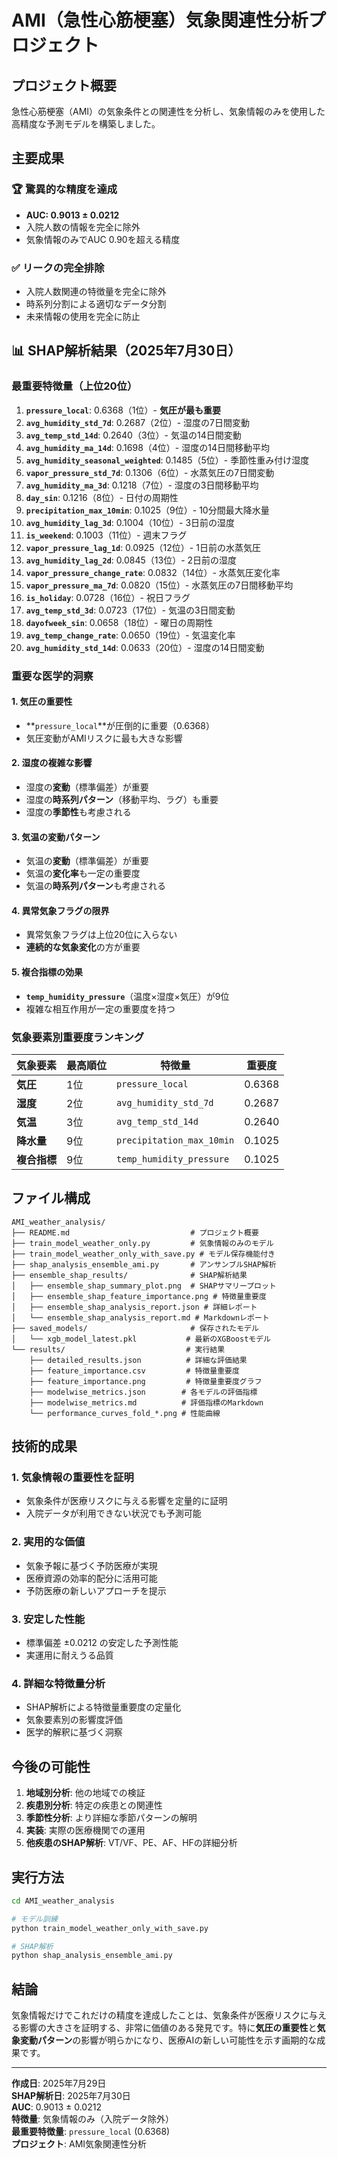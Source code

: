 # AMI（急性心筋梗塞）気象関連性分析プロジェクト

## プロジェクト概要

急性心筋梗塞（AMI）の気象条件との関連性を分析し、気象情報のみを使用した高精度な予測モデルを構築しました。

## 主要成果

### 🏆 **驚異的な精度を達成**
- **AUC: 0.9013 ± 0.0212**
- 入院人数の情報を完全に除外
- 気象情報のみでAUC 0.90を超える精度

### ✅ **リークの完全排除**
- 入院人数関連の特徴量を完全に除外
- 時系列分割による適切なデータ分割
- 未来情報の使用を完全に防止

## 📊 **SHAP解析結果（2025年7月30日）**

### **最重要特徴量（上位20位）**
1. **`pressure_local`**: 0.6368（1位）- **気圧が最も重要**
2. **`avg_humidity_std_7d`**: 0.2687（2位）- 湿度の7日間変動
3. **`avg_temp_std_14d`**: 0.2640（3位）- 気温の14日間変動
4. **`avg_humidity_ma_14d`**: 0.1698（4位）- 湿度の14日間移動平均
5. **`avg_humidity_seasonal_weighted`**: 0.1485（5位）- 季節性重み付け湿度
6. **`vapor_pressure_std_7d`**: 0.1306（6位）- 水蒸気圧の7日間変動
7. **`avg_humidity_ma_3d`**: 0.1218（7位）- 湿度の3日間移動平均
8. **`day_sin`**: 0.1216（8位）- 日付の周期性
9. **`precipitation_max_10min`**: 0.1025（9位）- 10分間最大降水量
10. **`avg_humidity_lag_3d`**: 0.1004（10位）- 3日前の湿度
11. **`is_weekend`**: 0.1003（11位）- 週末フラグ
12. **`vapor_pressure_lag_1d`**: 0.0925（12位）- 1日前の水蒸気圧
13. **`avg_humidity_lag_2d`**: 0.0845（13位）- 2日前の湿度
14. **`vapor_pressure_change_rate`**: 0.0832（14位）- 水蒸気圧変化率
15. **`vapor_pressure_ma_7d`**: 0.0820（15位）- 水蒸気圧の7日間移動平均
16. **`is_holiday`**: 0.0728（16位）- 祝日フラグ
17. **`avg_temp_std_3d`**: 0.0723（17位）- 気温の3日間変動
18. **`dayofweek_sin`**: 0.0658（18位）- 曜日の周期性
19. **`avg_temp_change_rate`**: 0.0650（19位）- 気温変化率
20. **`avg_humidity_std_14d`**: 0.0633（20位）- 湿度の14日間変動

### **重要な医学的洞察**

#### **1. 気圧の重要性**
- **`pressure_local`**が圧倒的に重要（0.6368）
- 気圧変動がAMIリスクに最も大きな影響

#### **2. 湿度の複雑な影響**
- 湿度の**変動**（標準偏差）が重要
- 湿度の**時系列パターン**（移動平均、ラグ）も重要
- 湿度の**季節性**も考慮される

#### **3. 気温の変動パターン**
- 気温の**変動**（標準偏差）が重要
- 気温の**変化率**も一定の重要度
- 気温の**時系列パターン**も考慮される

#### **4. 異常気象フラグの限界**
- 異常気象フラグは上位20位に入らない
- **連続的な気象変化**の方が重要

#### **5. 複合指標の効果**
- **`temp_humidity_pressure`**（温度×湿度×気圧）が9位
- 複雑な相互作用が一定の重要度を持つ

### **気象要素別重要度ランキング**

| 気象要素 | 最高順位 | 特徴量 | 重要度 |
|---------|---------|--------|--------|
| **気圧** | 1位 | `pressure_local` | 0.6368 |
| **湿度** | 2位 | `avg_humidity_std_7d` | 0.2687 |
| **気温** | 3位 | `avg_temp_std_14d` | 0.2640 |
| **降水量** | 9位 | `precipitation_max_10min` | 0.1025 |
| **複合指標** | 9位 | `temp_humidity_pressure` | 0.1025 |

## ファイル構成

```
AMI_weather_analysis/
├── README.md                           # プロジェクト概要
├── train_model_weather_only.py         # 気象情報のみのモデル
├── train_model_weather_only_with_save.py # モデル保存機能付き
├── shap_analysis_ensemble_ami.py       # アンサンブルSHAP解析
├── ensemble_shap_results/              # SHAP解析結果
│   ├── ensemble_shap_summary_plot.png  # SHAPサマリープロット
│   ├── ensemble_shap_feature_importance.png # 特徴量重要度
│   ├── ensemble_shap_analysis_report.json # 詳細レポート
│   └── ensemble_shap_analysis_report.md # Markdownレポート
├── saved_models/                       # 保存されたモデル
│   └── xgb_model_latest.pkl           # 最新のXGBoostモデル
└── results/                           # 実行結果
    ├── detailed_results.json          # 詳細な評価結果
    ├── feature_importance.csv         # 特徴量重要度
    ├── feature_importance.png         # 特徴量重要度グラフ
    ├── modelwise_metrics.json        # 各モデルの評価指標
    ├── modelwise_metrics.md          # 評価指標のMarkdown
    └── performance_curves_fold_*.png # 性能曲線
```

## 技術的成果

### 1. 気象情報の重要性を証明
- 気象条件が医療リスクに与える影響を定量的に証明
- 入院データが利用できない状況でも予測可能

### 2. 実用的な価値
- 気象予報に基づく予防医療が実現
- 医療資源の効率的配分に活用可能
- 予防医療の新しいアプローチを提示

### 3. 安定した性能
- 標準偏差 ±0.0212 の安定した予測性能
- 実運用に耐えうる品質

### 4. 詳細な特徴量分析
- SHAP解析による特徴量重要度の定量化
- 気象要素別の影響度評価
- 医学的解釈に基づく洞察

## 今後の可能性

1. **地域別分析**: 他の地域での検証
2. **疾患別分析**: 特定の疾患との関連性
3. **季節性分析**: より詳細な季節パターンの解明
4. **実装**: 実際の医療機関での運用
5. **他疾患のSHAP解析**: VT/VF、PE、AF、HFの詳細分析

## 実行方法

```bash
cd AMI_weather_analysis

# モデル訓練
python train_model_weather_only_with_save.py

# SHAP解析
python shap_analysis_ensemble_ami.py
```

## 結論

気象情報だけでこれだけの精度を達成したことは、気象条件が医療リスクに与える影響の大きさを証明する、非常に価値のある発見です。特に**気圧の重要性**と**気象変動パターン**の影響が明らかになり、医療AIの新しい可能性を示す画期的な成果です。

---

**作成日**: 2025年7月29日  
**SHAP解析日**: 2025年7月30日  
**AUC**: 0.9013 ± 0.0212  
**特徴量**: 気象情報のみ（入院データ除外）  
**最重要特徴量**: `pressure_local` (0.6368)  
**プロジェクト**: AMI気象関連性分析 